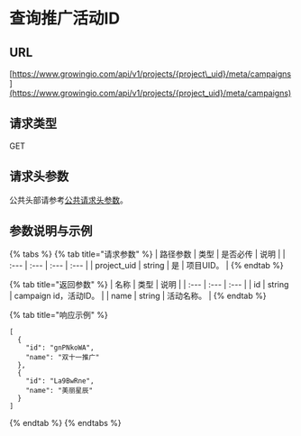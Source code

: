# 查询推广活动ID

## URL

[https://www.growingio.com/api/v1/projects/{project\_uid}/meta/campaigns](https://www.growingio.com/api/v1/projects/{project_uid}/meta/campaigns)

## 请求类型

GET

## 请求头参数

公共头部请参考[公共请求头参数](../../authenticate.md)。

## 参数说明与示例

{% tabs %}
{% tab title="请求参数" %}
| 路径参数 | 类型 | 是否必传 | 说明 |
| :--- | :--- | :--- | :--- |
| project\_uid | string | 是 | 项目UID。 |
{% endtab %}

{% tab title="返回参数" %}
| 名称 | 类型 | 说明 |
| :--- | :--- | :--- |
| id | string | campaign id，活动ID。 |
| name | string | 活动名称。 |
{% endtab %}

{% tab title="响应示例" %}
```text
[
  {
    "id": "gnPNkoWA",
    "name": "双十一推广"
  },
  {
    "id": "La9BwRne",
    "name": "美丽星辰"
  }
]
```
{% endtab %}
{% endtabs %}

